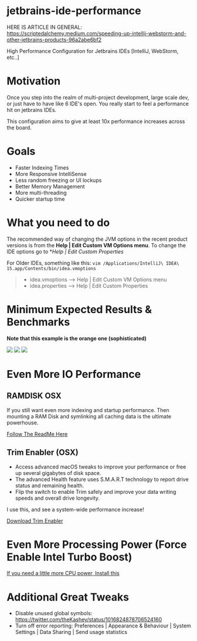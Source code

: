 # jetbrains-ide-performance
HERE IS ARTICLE IN GENERAL:
https://scriptedalchemy.medium.com/speeding-up-intellij-webstorm-and-other-jetbrains-products-96a2abe6bf2

High Performance Configuration for Jetbrains IDEs [IntelliJ, WebStorm, etc..]

# Motivation

Once you step into the realm of multi-project development, large scale dev, or just have to have like 6 IDE's open. You really start to feel a performance hit on jetbrains IDEs. 

This configuration aims to give at least 10x performance increases across the board. 

# Goals
* Faster Indexing Times
* More Responsive IntelliSense
* Less random freezing or UI lockups
* Better Memory Management
* More multi-threading
* Quicker startup time

# What you need to do

The recommended way of changing the JVM options in the recent product versions is from the **Help | Edit Custom VM Options menu**. To change the IDE options go to **Help | Edit Custom Properties*

For Older IDEs, something like this: `vim /Applications/IntelliJ\ IDEA\ 15.app/Contents/bin/idea.vmoptions`

> * idea.vmoptions --> Help | Edit Custom VM Options menu
> * idea.properties --> Help | Edit Custom Properties

# Minimum Expected Results & Benchmarks
**Note that this example is the orange one (sophisticated)**

<img src="https://docs.google.com/spreadsheets/d/1iN6_z2HfJPsGPKlNzwgnUxps4MT5BxhUbOuhwXdnIgI/pubchart?oid=1400772564&format=image"/>

<img src="https://docs.google.com/spreadsheets/d/1iN6_z2HfJPsGPKlNzwgnUxps4MT5BxhUbOuhwXdnIgI/pubchart?oid=93956661&format=image"/>

<img src="https://docs.google.com/spreadsheets/d/1iN6_z2HfJPsGPKlNzwgnUxps4MT5BxhUbOuhwXdnIgI/pubchart?oid=2053860050&format=image"/>

# Even More IO Performance
## RAMDISK OSX
If you still want even more indexing and startup performance. Then mounting a RAM Disk and symlinking all caching data is the ultimate powerhouse.

<a href="https://github.com/ScriptedAlchemy/jetbrains-ide-performance/tree/master/OSX-RAMDisk">Follow The ReadMe Here</a>

## Trim Enabler (OSX)
* Access advanced macOS tweaks to improve your performance or free up several gigabytes of disk space.
* The advanced Health feature uses S.M.A.R.T technology to report drive status and remaining health.
* Flip the switch to enable Trim safely and improve your data writing speeds and overall drive longevity.

I use this, and see a system-wide performance increase!

<a href="https://cindori.org/trimenabler/" target="_blank"/>Download Trim Enabler</a>

# Even More Processing Power (Force Enable Intel Turbo Boost)
<a href="http://tbswitcher.rugarciap.com/"> If you need a little more CPU power, Install this</a>

# Additional Great Tweaks
* Disable unused global symbols: https://twitter.com/theKashey/status/1016824878706524160
* Turn off error reporting: Preferences | Appearance & Behaviour | System Settings | Data Sharing | Send usage statistics
